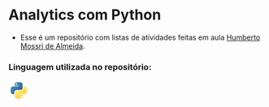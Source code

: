 # Analytics com Python

- Esse é um repositório com listas de atividades feitas em aula <a href="https://www.linkedin.com/in/hmossri/">Humberto Mossri de Almeida</a>.

<h3 align="left">Linguagem utilizada no repositório:</h3>
<p align="left"> 
  <a href="https://www.python.org" target="_blank" rel="noreferrer"> 
    <img src= "https://raw.githubusercontent.com/devicons/devicon/master/icons/python/python-original.svg" alt="python" width="40" height="40"/> 
  </a>
</p>

